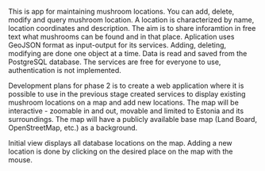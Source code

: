 This is app for maintaining mushroom locations. You can add, delete, modify and query mushroom location.  A location is characterized by name, location coordinates and description. The aim is to share inforamtion in free text what mushrooms can be found and  in that place. Aplication uses GeoJSON format as input-output for its services.
Adding, deleting, modifying are done one object at a time. 
Data is read and saved from the PostgreSQL database. The services are free for everyone to use, authentication is not implemented.

Development plans for phase 2 is to create a web application where it is possible to use in the previous stage created services to display existing mushroom locations on a map and add new locations. 
The map will be interactive - zoomable in and out, movable and limited to Estonia and its surroundings. The map will have a publicly available base map (Land Board, OpenStreetMap, etc.) as a background.

Initial view displays all database locations on the map. 
Adding a new location is done by clicking on the desired place on the map with the mouse.
